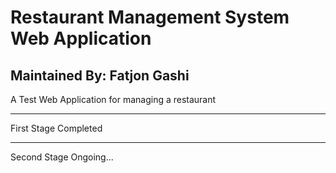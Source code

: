 # Restaurant Management System Web Application
## Maintained By: Fatjon Gashi
A Test Web Application for managing a restaurant
***
First Stage Completed
***
Second Stage Ongoing... 